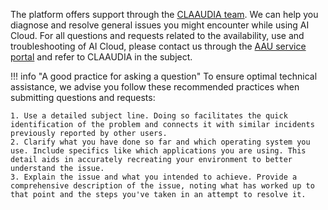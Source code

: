 The platform offers support through the [CLAAUDIA team](https://www.researcher.aau.dk/contact/claaudia). We can help you diagnose and resolve general issues you might encounter while using AI Cloud. For all questions and requests related to the availability, use and troubleshooting of AI Cloud, please contact us through the [AAU service portal](https://serviceportal.aau.dk/serviceportal?id=emp_taxonomy_topic&topic_id=82a253e8838fc21053711d447daad328) and refer to CLAAUDIA in the subject. 

!!! info "A good practice for asking a question"
    To ensure optimal technical assistance, we advise you follow these recommended practices when submitting questions and requests:

    1. Use a detailed subject line. Doing so facilitates the quick identification of the problem and connects it with similar incidents previously reported by other users.
    2. Clarify what you have done so far and which operating system you use. Include specifics like which applications you are using. This detail aids in accurately recreating your environment to better understand the issue.
    3. Explain the issue and what you intended to achieve. Provide a comprehensive description of the issue, noting what has worked up to that point and the steps you've taken in an attempt to resolve it.